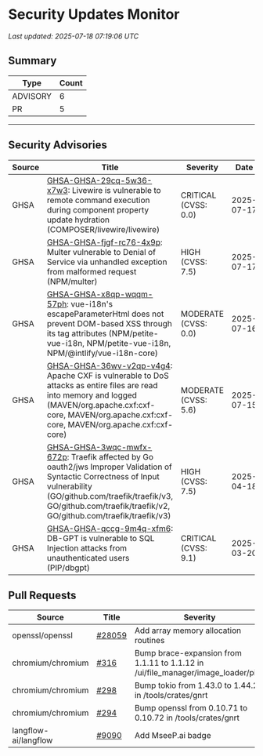 # Security Updates Monitor

*Last updated: 2025-07-18 07:19:06 UTC*

## Summary
| Type | Count |
|------|-------|
| ADVISORY | 6 |
| PR | 5 |

---

## Security Advisories

| Source | Title | Severity | Date |
|--------|-------|----------|------|
| GHSA | [GHSA-GHSA-29cq-5w36-x7w3](https://github.com/advisories/GHSA-29cq-5w36-x7w3): Livewire is vulnerable to remote command execution during component property update hydration (COMPOSER/livewire/livewire) | CRITICAL (CVSS: 0.0) | 2025-07-17 |
| GHSA | [GHSA-GHSA-fjgf-rc76-4x9p](https://github.com/advisories/GHSA-fjgf-rc76-4x9p): Multer vulnerable to Denial of Service via unhandled exception from malformed request (NPM/multer) | HIGH (CVSS: 7.5) | 2025-07-17 |
| GHSA | [GHSA-GHSA-x8qp-wqqm-57ph](https://github.com/advisories/GHSA-x8qp-wqqm-57ph): vue-i18n's escapeParameterHtml does not prevent DOM-based XSS through its tag attributes (NPM/petite-vue-i18n, NPM/petite-vue-i18n, NPM/@intlify/vue-i18n-core) | MODERATE (CVSS: 0.0) | 2025-07-16 |
| GHSA | [GHSA-GHSA-36wv-v2qp-v4g4](https://github.com/advisories/GHSA-36wv-v2qp-v4g4): Apache CXF is vulnerable to DoS attacks as entire files are read into memory and logged (MAVEN/org.apache.cxf:cxf-core, MAVEN/org.apache.cxf:cxf-core, MAVEN/org.apache.cxf:cxf-core) | MODERATE (CVSS: 5.6) | 2025-07-15 |
| GHSA | [GHSA-GHSA-3wqc-mwfx-672p](https://github.com/advisories/GHSA-3wqc-mwfx-672p): Traefik affected by Go oauth2/jws Improper Validation of Syntactic Correctness of Input vulnerability (GO/github.com/traefik/traefik/v3, GO/github.com/traefik/traefik/v2, GO/github.com/traefik/traefik/v3) | HIGH (CVSS: 7.5) | 2025-04-18 |
| GHSA | [GHSA-GHSA-qccg-9m4q-xfm6](https://github.com/advisories/GHSA-qccg-9m4q-xfm6): DB-GPT is vulnerable to SQL Injection attacks from unauthenticated users (PIP/dbgpt) | CRITICAL (CVSS: 9.1) | 2025-03-20 |

## Pull Requests

| Source | Title | Severity | Date |
|--------|-------|----------|------|
| openssl/openssl | [#28059](https://github.com/openssl/openssl/pull/28059) | Add array memory allocation routines | 2025-07-17 |
| chromium/chromium | [#316](https://github.com/chromium/chromium/pull/316) | Bump brace-expansion from 1.1.11 to 1.1.12 in /ui/file_manager/image_loader/piex | 2025-07-17 |
| chromium/chromium | [#298](https://github.com/chromium/chromium/pull/298) | Bump tokio from 1.43.0 to 1.44.2 in /tools/crates/gnrt | 2025-07-17 |
| chromium/chromium | [#294](https://github.com/chromium/chromium/pull/294) | Bump openssl from 0.10.71 to 0.10.72 in /tools/crates/gnrt | 2025-07-17 |
| langflow-ai/langflow | [#9090](https://github.com/langflow-ai/langflow/pull/9090) | Add MseeP.ai badge | 2025-07-17 |

